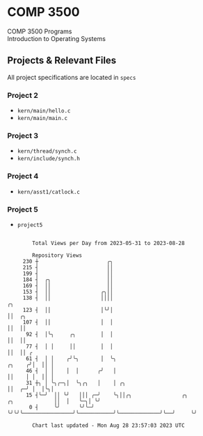 # COMP 3500
COMP 3500 Programs  
Introduction to Operating Systems  
## Projects & Relevant Files
All project specifications are located in `specs`
### Project 2
- `kern/main/hello.c`
- `kern/main/main.c`
### Project 3
- `kern/thread/synch.c`
- `kern/include/synch.h`
### Project 4
- `kern/asst1/catlock.c`
### Project 5
- `project5`

```

        Total Views per Day from 2023-05-31 to 2023-08-28

        Repository Views
     230 ┼                      ╭╮
     215 ┤                      ││
     199 ┤                      ││
     184 ┤  ╭╮                  ││
     169 ┤  ││                  ││
     153 ┤  ││                ╭╮││
     138 ┤  ││                ││││                                                         ╭╮
     123 ┤  ││                │╰╯│                                                         ││  ╭╮
     107 ┤  ││                │  │                                                         ││  ││
      92 ┤  │╰╮     ╭╮        │  │                                                         ││  ││
      77 ┤  │ │     ││        │  │                                                         ││  ││ ╭
      61 ┤  │ │    ╭╯╰╮       │  ╰╮                                                 ╭╮    ╭╯│  ││ │
      46 ┤  │ │    │  │      ╭╯   │                                                 ││    │ │  ││ │
      31 ┼╮ │ ╰╮╭─╮│  ╰╮╭╮   │    │ ╭╮                                              ││  ╭─╯ │  │╰╮│
      15 ┤╰─╯  ││ ╰╯   │││ ╭─╯    ╰╮││╭╮                ╭╮           ╭╮             ││  │   ╰─╮│ ╰╯
       0 ┤     ╰╯      ╰╯╰─╯       ╰╯╰╯╰────────────────╯╰───────────╯╰─────────────╯╰──╯     ╰╯

        Chart last updated - Mon Aug 28 23:57:03 2023 UTC
        
```
